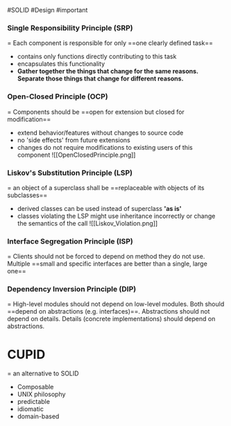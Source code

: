 #SOLID #Design #important

### Single Responsibility Principle (SRP)
= Each component is responsible for only ==one clearly defined task==
- contains only functions directly contributing to this task
- encapsulates this functionality
- **Gather together the things that change  for the same reasons. Separate those things that change for different reasons.**

### Open-Closed Principle (OCP)
= Components should be ==open for extension but closed for modification==
- extend behavior/features without changes to source code
- no 'side effects' from future extensions
- changes do not require modifications to existing users of this component
![[OpenClosedPrinciple.png]]

### Liskov's Substitution Principle (LSP)
= an object of a superclass shall be ==replaceable with objects of its subclasses==
- derived classes can be used instead of superclass **'as is'**
- classes violating the LSP might use inheritance incorrectly or change the semantics of the call
![[Liskov_Violation.png]]
### Interface Segregation Principle (ISP)
= Clients should not be forced to depend on method they do not use. Multiple ==small and specific interfaces are better than a single, large one==

### Dependency Inversion Principle (DIP)
= High-level modules should not depend on low-level modules. Both should ==depend on abstractions (e.g. interfaces)==. Abstractions should not depend on details. Details (concrete implementations) should depend on abstractions.


# CUPID 
= an alternative to SOLID
- Composable
- UNIX philosophy
- predictable
- idiomatic
- domain-based